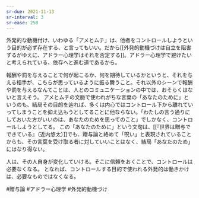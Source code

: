 ```yaml
---
sr-due: 2021-11-13
sr-interval: 3
sr-ease: 250
---
```


外発的な動機付け、いわゆる「アメとムチ」は、他者をコントロールしようという目的が必ず存在する、と言ってもいい。だから[[外発的動機づけは自立を阻害するがゆえに、アドラー心理学はそれを否定する]]。アドラー心理学で避けたいと考えられている、依存へと進む道であるから。

報酬や罰を与えることで何が起こるか、何を期待しているかというと、それを与える相手が、こちらが思っているように振る舞うこと。それ以外のシーンで報酬や罰を与えるなんてことは、人とのコミュニケーションの中では、おそらくはないと言えそう。
アメとムチの文脈で使われがちな言葉の「あなたのために」というのも、結局その目的を辿れば、多くは内心ではコントロール下から離れていってしまうことを抑え込もうとしてることに他ならない。「わたしの言う通りにしておいた方がいいのは、あなたのためを思ってのこと」でしかなく、コントロールしようとしてる。
この「あなたのために」という文句は、[[『世界は贈与でできている』（近内悠太）]]でも、贈与論と絡めて「呪い」と表現されていることからも、その言葉を受け取る者に対していいことはなく、結局「あなたのため」にはなり得ない。

人は、その人自身が変化していける。そこに信頼をおくことで、コントロールは必要なくなる。
となれば、コントロールする目的で使われる外発的は働きかけは、必要なものではなくなる。

#贈与論 #アドラー心理学 #外発的動機づけ 